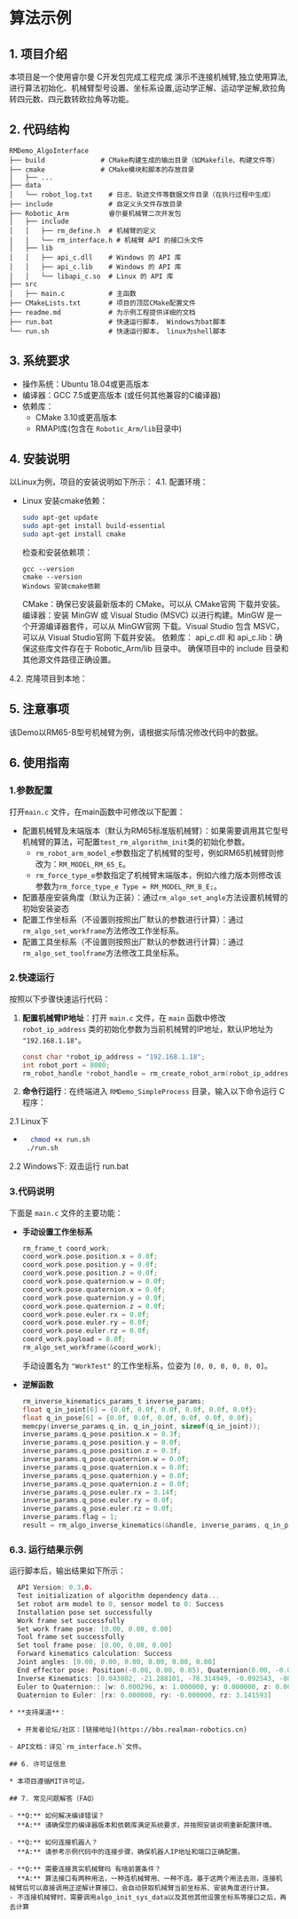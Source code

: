 # 算法示例
## 1. 项目介绍
本项目是一个使用睿尔曼 C开发包完成工程完成 演示不连接机械臂,独立使用算法,进行算法初始化、机械臂型号设置、坐标系设置,运动学正解、运动学逆解,欧拉角转四元数、四元数转欧拉角等功能。

## 2. 代码结构
```
RMDemo_AlgoInterface
├── build              # CMake构建生成的输出目录（如Makefile、构建文件等）
├── cmake              # CMake模块和脚本的存放目录
│   ├── ...
├── data
│   └── robot_log.txt    # 日志、轨迹文件等数据文件目录（在执行过程中生成）
├── include              # 自定义头文件存放目录
├── Robotic_Arm          睿尔曼机械臂二次开发包
│   ├── include
│   │   ├── rm_define.h  # 机械臂的定义
│   │   └── rm_interface.h # 机械臂 API 的接口头文件
│   ├── lib
│   │   ├── api_c.dll    # Windows 的 API 库
│   │   ├── api_c.lib    # Windows 的 API 库
│   │   └── libapi_c.so  # Linux 的 API 库
├── src
│   ├── main.c           # 主函数
├── CMakeLists.txt       # 项目的顶层CMake配置文件
├── readme.md            # 为示例工程提供详细的文档
├── run.bat              # 快速运行脚本， Windows为bat脚本
└── run.sh               # 快速运行脚本， linux为shell脚本

```

## **3. 系统要求**

- 操作系统：Ubuntu 18.04或更高版本
- 编译器：GCC 7.5或更高版本 (或任何其他兼容的C编译器)
- 依赖库：
  - CMake 3.10或更高版本
  - RMAPI库(包含在 `Robotic_Arm/lib`目录中)


## **4. 安装说明**

以Linux为例，项目的安装说明如下所示：
4.1. 配置环境：

- Linux 安装cmake依赖：

  ```bash
  sudo apt-get update
  sudo apt-get install build-essential
  sudo apt-get install cmake
  ```

  检查和安装依赖项：

  ```
  gcc --version
  cmake --version
  Windows 安装cmake依赖
  ```
  CMake：确保已安装最新版本的 CMake。可以从 CMake官网 下载并安装。
  编译器：安装 MinGW 或 Visual Studio (MSVC) 以进行构建。MinGW 是一个开源编译器套件，可以从 MinGW官网 下载。Visual Studio 包含 MSVC，可以从 Visual Studio官网 下载并安装。
  依赖库：
  api_c.dll 和 api_c.lib：确保这些库文件存在于 Robotic_Arm/lib 目录中。
  确保项目中的 include 目录和其他源文件路径正确设置。

4.2. 克隆项目到本地：

## 5. 注意事项

该Demo以RM65-B型号机械臂为例，请根据实际情况修改代码中的数据。

## 6. 使用指南
### 1.参数配置

   打开`main.c` 文件，在main函数中可修改以下配置：

  - 配置机械臂及末端版本（默认为RM65标准版机械臂）：如果需要调用其它型号机械臂的算法，可配置`test_rm_algorithm_init`类的初始化参数。
    - `rm_robot_arm_model_e`参数指定了机械臂的型号，例如RM65机械臂则修改为：`RM_MODEL_RM_65_E`。
    - `rm_force_type_e`参数指定了机械臂末端版本，例如六维力版本则修改该参数为`rm_force_type_e Type = RM_MODEL_RM_B_E;`。
  - 配置基座安装角度（默认为正装）：通过`rm_algo_set_angle`方法设置机械臂的初始安装姿态
  - 配置工作坐标系（不设置则按照出厂默认的参数进行计算）：通过`rm_algo_set_workframe`方法修改工作坐标系。
  - 配置工具坐标系（不设置则按照出厂默认的参数进行计算）：通过`rm_algo_set_toolframe`方法修改工具坐标系。

### 2.快速运行

按照以下步骤快速运行代码：

1. **配置机械臂IP地址**：打开 `main.c` 文件，在 `main` 函数中修改 `robot_ip_address` 类的初始化参数为当前机械臂的IP地址，默认IP地址为 `"192.168.1.18"`。

    ```C
    const char *robot_ip_address = "192.168.1.18";
    int robot_port = 8080;
    rm_robot_handle *robot_handle = rm_create_robot_arm(robot_ip_address, robot_port);
    ```
2. **命令行运行**：在终端进入 `RMDemo_SimpleProcess` 目录，输入以下命令运行 C程序：

2.1 Linux下
* ```bash
    chmod +x run.sh
   ./run.sh
    ```

2.2  Windows下: 双击运行 run.bat

### 3.代码说明

下面是 `main.c` 文件的主要功能：

- **手动设置工作坐标系**

    ```C
    rm_frame_t coord_work;
    coord_work.pose.position.x = 0.0f;
    coord_work.pose.position.y = 0.0f;
    coord_work.pose.position.z = 0.0f;
    coord_work.pose.quaternion.w = 0.0f;
    coord_work.pose.quaternion.x = 0.0f;
    coord_work.pose.quaternion.y = 0.0f;
    coord_work.pose.quaternion.z = 0.0f;
    coord_work.pose.euler.rx = 0.0f;
    coord_work.pose.euler.ry = 0.0f;
    coord_work.pose.euler.rz = 0.0f;
    coord_work.payload = 0.0f;
    rm_algo_set_workframe(&coord_work);
    ```
  手动设置名为 `"WorkTest"` 的工作坐标系，位姿为 `[0, 0, 0, 0, 0, 0]`。


- **逆解函数**
    ```C
    rm_inverse_kinematics_params_t inverse_params;
    float q_in_joint[6] = {0.0f, 0.0f, 0.0f, 0.0f, 0.0f, 0.0f};
    float q_in_pose[6] = {0.0f, 0.0f, 0.0f, 0.0f, 0.0f, 0.0f};
    memcpy(inverse_params.q_in, q_in_joint, sizeof(q_in_joint));
    inverse_params.q_pose.position.x = 0.3f;
    inverse_params.q_pose.position.y = 0.0f;
    inverse_params.q_pose.position.z = 0.3f;
    inverse_params.q_pose.quaternion.w = 0.0f;
    inverse_params.q_pose.quaternion.x = 0.0f;
    inverse_params.q_pose.quaternion.y = 0.0f;
    inverse_params.q_pose.quaternion.z = 0.0f;
    inverse_params.q_pose.euler.rx = 3.14f;
    inverse_params.q_pose.euler.ry = 0.0f;
    inverse_params.q_pose.euler.rz = 0.0f;
    inverse_params.flag = 1;
    result = rm_algo_inverse_kinematics(&handle, inverse_params, q_in_pose);
    ```

### 6.3. 运行结果示例

运行脚本后，输出结果如下所示：

```C
  API Version: 0.3.0.
  Test initialization of algorithm dependency data...
  Set robot arm model to 0, sensor model to 0: Success
  Installation pose set successfully
  Work frame set successfully
  Set work frame pose: [0.00, 0.00, 0.00]
  Tool frame set successfully
  Set tool frame pose: [0.00, 0.00, 0.00]
  Forward kinematics calculation: Success
  Joint angles: [0.00, 0.00, 0.00, 0.00, 0.00, 0.00]
  End effector pose: Position(-0.00, 0.00, 0.85), Quaternion(0.00, -0.00, 0.00, 1.00), Euler angles(0.00, 0.00, 3.14)
  Inverse Kinematics: [0.043802, -21.288101, -78.314949, -0.092543, -80.397034, 0.059240]
  Euler to Quaternion:: [w: 0.000296, x: 1.000000, y: 0.000000, z: 0.000000]
  Quaternion to Euler: [rx: 0.000000, ry: -0.000000, rz: 3.141593]
```
```
* **支持渠道**：

  + 开发者论坛/社区：[链接地址](https://bbs.realman-robotics.cn)

- API文档：详见`rm_interface.h`文件。

## 6. 许可证信息

* 本项目遵循MIT许可证。

## 7. 常见问题解答（FAQ）

- **Q:** 如何解决编译错误？
  **A:** 请确保您的编译器版本和依赖库满足系统要求，并按照安装说明重新配置环境。

- **Q:** 如何连接机器人？
  **A:** 请参考示例代码中的连接步骤，确保机器人IP地址和端口正确配置。

- **Q:** 需要连接真实机械臂吗 有啥前置条件？
  **A:** 算法接口有两种用法，一种连机械臂用、一种不连。基于这两个用法去测，连接机械臂后可以直接调用正逆解计算接口，会自动获取机械臂当前坐标系、安装角度进行计算。
- 不连接机械臂时，需要调用algo_init_sys_data以及其他其他设置坐标系等接口之后，再去计算
